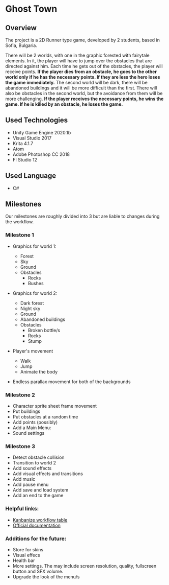 
# Ghost Town
## Overview
The project is a 2D Runner type game, developed by 2 students, based in Sofia, Bulgaria.

There will be 2 worlds, with one in the graphic forested with fairytale elements. In it, the player will have to jump over the obstacles that are directed against him. Each time he gets out of the obstacles, the player will receive points. **If the player dies from an obstacle, he goes to the other world only if he has the necessary points. If they are less the hero loses the game immediately.** 
The second world will be dark, there will be abandoned buildings and it will be more difficult than the first. There will also be obstacles in the second world, but the avoidance from them will be more challenging. **If the player receives the necessary points, he wins the game. If he is killed by an obstacle, he loses the game.**

## Used Technologies
- Unity Game Engine 2020.1b
- Visual Studio 2017
- Krita 4.1.7
- Atom
- Adobe Photoshop CC 2018
- Fl Studio 12
## Used Language
- C#
## Milestones
Our milestones are roughly divided into 3 but are liable to changes during the workflow.

### Milestone 1
 - Graphics for world 1:

   - Forest
   - Sky
   - Ground
   - Obstacles
     - Rocks
     - Bushes

 - Graphics for world 2:

   - Dark forest
   - Night sky
   - Ground
   - Abandoned buildings
   - Obstacles
     - Broken bottle/s
     - Rocks
     - Stump
- Player's movement

  - Walk
  - Jump
  - Animate the body

- Endless parallax movement for both of the backgrounds

### Milestone 2
 - Character sprite sheet frame movement
 - Put buildings
 - Put obstacles at a random time
 - Add points (possibly)
 - Add a Main Menu:
 - Sound settings
### Milestone 3
 - Detect obstacle collision
 - Transition to world 2
 - Add sound effects
 - Add visual effects and transitions
 - Add music
 - Add pause menu
 - Add save and load system
 - Add an end to the game
 
 ### Helpful links:
-  [Kanbanize workflow table](https://tues.kanbanize.com/ctrl_board/10/)
-  [Official documentation](https://docs.google.com/document/d/11q65uNjO4h22QurJdhB44p65arYhBkt-UprJ0awTIv8/edit#heading=h.nrvvc5fuj2uj)

 ### Additions for the future:
   - Store for skins
   - Visual effecs
   - Health bar
   - More settings. The may include screen resolution, quality, fullscreen button and SFX volume.
   - Upgrade the look of the menu/s
 
